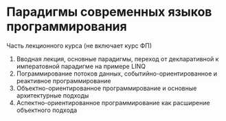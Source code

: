 # Парадигмы современных языков программирования
Часть лекционного курса (не включает курс ФП)
1. Вводная лекция, основные парадигмы, переход от декларативной к императовной парадигме на примере LINQ
2. Пограммирование потоков данных, событийно-ориентированное и реактивное программирование
3. Объектно-ориентированное программирование и основные архитектурные подходы
4. Аспектно-ориентированное программирование как расширение объектного подхода
